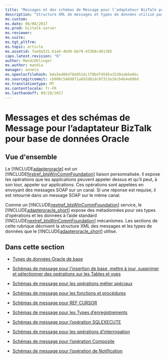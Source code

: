 ```yaml
---
title: "Messages et des schémas de Message pour l’adaptateur BizTalk pour base de données Oracle | Documents Microsoft"
description: "Structure XML de messages et types de données utilisé par l’adaptateur de base de données Oracle pour BizTalk Server"
ms.custom: 
ms.date: 06/08/2017
ms.prod: biztalk-server
ms.reviewer: 
ms.suite: 
ms.tgt_pltfrm: 
ms.topic: article
ms.assetid: fee0a531-b1e6-4b99-bb79-45368c401395
caps.latest.revision: "6"
author: MandiOhlinger
ms.author: mandia
manager: anneta
ms.openlocfilehash: bda5ed06470e051dc1f0bdf4595a1539aab6e6bc
ms.sourcegitcommit: cb908c540d8f1a692d01dc8f313e16cb4b4e696d
ms.translationtype: MT
ms.contentlocale: fr-FR
ms.lasthandoff: 09/20/2017
---
```

# <a name="messages-and-message-schemas-for-biztalk-adapter-for-oracle-database"></a>Messages et des schémas de Message pour l’adaptateur BizTalk pour base de données Oracle

## <a name="overview"></a>Vue d'ensemble
Le [!INCLUDE[adapteroracle](../../includes/adapteroracle-md.md)] est un [!INCLUDE[firstref_btsWinCommFoundation](../../includes/firstref-btswincommfoundation-md.md)] liaison personnalisée. Il expose les opérations que les applications peuvent appeler dessus et qu’il peut, à son tour, appeler sur applications. Ces opérations sont appelées en envoyant des messages SOAP sur un canal. Si une réponse est requise, il est retourné dans un message SOAP sur le même canal.  
  
 Comme un [!INCLUDE[nextref_btsWinCommFoundation](../../includes/nextref-btswincommfoundation-md.md)] service, le [!INCLUDE[adapteroracle_short](../../includes/adapteroracle-short-md.md)] expose des métadonnées pour ses types d’opérations et les données à l’aide standard [!INCLUDE[nextref_btsWinCommFoundation](../../includes/nextref-btswincommfoundation-md.md)] mécanismes. Les sections de cette rubrique décrivent la structure XML des messages et les types de données que le [!INCLUDE[adapteroracle_short](../../includes/adapteroracle-short-md.md)] utilise.  
  
## <a name="in-this-section"></a>Dans cette section  
  
-   [Types de données Oracle de base](../../adapters-and-accelerators/adapter-oracle-database/basic-oracle-data-types1.md)  
  
-   [Schémas de message pour l’insertion de base, mettre à jour, supprimer et sélectionner des opérations sur les Tables et vues](../../adapters-and-accelerators/adapter-oracle-database/message-schemas-for-insert-update-delete-and-select-on-tables-and-views.md)  
  
-   [Schémas de message pour les opérations métier spéciaux](../../adapters-and-accelerators/adapter-oracle-database/message-schemas-for-special-lob-operations2.md)  
  
-   [Schémas de message pour les fonctions et procédures](../../adapters-and-accelerators/adapter-oracle-database/message-schemas-for-functions-and-procedures.md)  
  
-   [Schémas de message pour REF CURSOR](../../adapters-and-accelerators/adapter-oracle-database/message-schemas-for-ref-cursors.md)  
  
-   [Schémas de message pour les Types d’enregistrements](../../adapters-and-accelerators/adapter-oracle-database/message-schemas-for-record-types.md)  
  
-   [Schémas de message pour l’opération SQLEXECUTE](../../adapters-and-accelerators/adapter-oracle-database/message-schemas-for-the-sqlexecute-operation.md)  
  
-   [Schémas de message pour les opérations d’interrogation](../../adapters-and-accelerators/adapter-oracle-database/message-schemas-for-the-polling-operations2.md)  
  
-   [Schémas de message pour l’opération Composite](../../adapters-and-accelerators/adapter-oracle-database/message-schemas-for-the-composite-operation2.md)  
  
-   [Schémas de message pour l’opération de Notification](../../adapters-and-accelerators/adapter-oracle-database/message-schemas-for-the-notification-operation1.md)  
  
